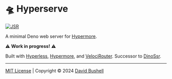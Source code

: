 # 🛸 Hyperserve

[![JSR](https://jsr.io/badges/@dbushell/hyperserve?labelColor=98e6c8&color=333)](https://jsr.io/@dbushell/hyperserve)

A minimal Deno web server for [Hypermore](https://github.com/dbushell/hypermore).

⚠️ **Work in progress!** ⚠️

Built with [Hyperless](https://github.com/dbushell/hyperless), [Hypermore](https://github.com/dbushell/hypermore), and [VelociRouter](https://github.com/dbushell/velocirouter). Successor to [DinoSsr](https://github.com/dbushell/dinossr).

* * *

[MIT License](/LICENSE) | Copyright © 2024 [David Bushell](https://dbushell.com)
